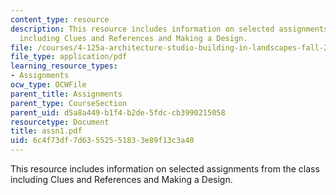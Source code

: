 ```yaml
---
content_type: resource
description: This resource includes information on selected assignments from the class
  including Clues and References and Making a Design.
file: /courses/4-125a-architecture-studio-building-in-landscapes-fall-2005/6c4f73df7d63552551833e89f13c3a40_assn1.pdf
file_type: application/pdf
learning_resource_types:
- Assignments
ocw_type: OCWFile
parent_title: Assignments
parent_type: CourseSection
parent_uid: d5a8a449-b1f4-b2de-5fdc-cb3990215058
resourcetype: Document
title: assn1.pdf
uid: 6c4f73df-7d63-5525-5183-3e89f13c3a40
---
```

This resource includes information on selected assignments from the class including Clues and References and Making a Design.

